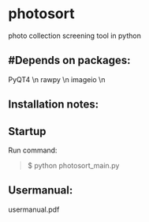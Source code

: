 # photosort
photo collection screening tool in python

#Depends on packages:
-------------------------

PyQT4 \n
rawpy \n
imageio \n

Installation notes:
-------------------------


Startup
-------------------------

Run command:
>$ python photosort_main.py


Usermanual:
-------------------------
usermanual.pdf